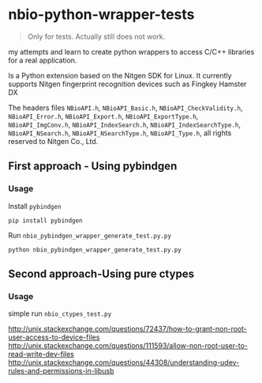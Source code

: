 nbio-python-wrapper-tests
=========================

> Only for tests. Actually still does not work.

my attempts and learn to create python wrappers to access C/C++ libraries for a real application.

Is a Python extension based on the Nitgen SDK for Linux. It currently supports Nitgen fingerprint recognition devices such as Fingkey Hamster DX


The headers files `NBioAPI.h`, `NBioAPI_Basic.h`, `NBioAPI_CheckValidity.h`, `NBioAPI_Error.h`, `NBioAPI_Export.h`, `NBioAPI_ExportType.h`, `NBioAPI_ImgConv.h`, `NBioAPI_IndexSearch.h`, `NBioAPI_IndexSearchType.h`, `NBioAPI_NSearch.h`, `NBioAPI_NSearchType.h`, `NBioAPI_Type.h`, all rights reserved to Nitgen Co., Ltd.

## First approach - Using pybindgen

### Usage

Install `pybindgen`

`pip install pybindgen`


Run `nbio_pybindgen_wrapper_generate_test.py.py`

`python nbio_pybindgen_wrapper_generate_test.py.py`



## Second approach-Using pure ctypes

### Usage

simple run `nbio_ctypes_test.py`



http://unix.stackexchange.com/questions/72437/how-to-grant-non-root-user-access-to-device-files
http://unix.stackexchange.com/questions/111593/allow-non-root-user-to-read-write-dev-files
http://unix.stackexchange.com/questions/44308/understanding-udev-rules-and-permissions-in-libusb
